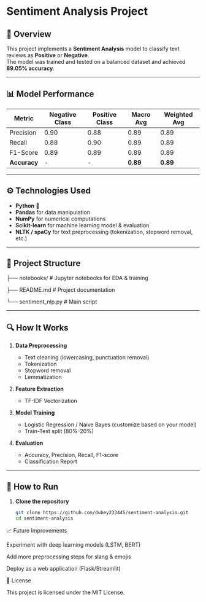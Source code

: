 # Sentiment Analysis Project

## 📌 Overview
This project implements a **Sentiment Analysis** model to classify text reviews as **Positive** or **Negative**.  
The model was trained and tested on a balanced dataset and achieved **89.05% accuracy**.

---

## 📊 Model Performance
| Metric           | Negative Class | Positive Class | Macro Avg | Weighted Avg |
|------------------|---------------|---------------|-----------|--------------|
| Precision        | 0.90          | 0.88          | 0.89      | 0.89         |
| Recall           | 0.88          | 0.90          | 0.89      | 0.89         |
| F1-Score         | 0.89          | 0.89          | 0.89      | 0.89         |
| **Accuracy**     | -             | -             | **0.89**  | **0.89**     |

---

## ⚙️ Technologies Used
- **Python** 🐍
- **Pandas** for data manipulation
- **NumPy** for numerical computations
- **Scikit-learn** for machine learning model & evaluation
- **NLTK / spaCy** for text preprocessing (tokenization, stopword removal, etc.)

---

## 📂 Project Structure
├── notebooks/ # Jupyter notebooks for EDA & training

├── README.md # Project documentation

└── sentiment_nlp.py # Main script


---

## 🔍 How It Works
1. **Data Preprocessing**
   - Text cleaning (lowercasing, punctuation removal)
   - Tokenization
   - Stopword removal
   - Lemmatization

2. **Feature Extraction**
   - TF-IDF Vectorization

3. **Model Training**
   - Logistic Regression / Naive Bayes (customize based on your model)
   - Train-Test split (80%-20%)

4. **Evaluation**
   - Accuracy, Precision, Recall, F1-score
   - Classification Report

---

## 🚀 How to Run
1. **Clone the repository**
   ```bash
   git clone https://github.com/dubey233445/sentiment-analysis.git
   cd sentiment-analysis
📈 Future Improvements

Experiment with deep learning models (LSTM, BERT)

Add more preprocessing steps for slang & emojis

Deploy as a web application (Flask/Streamlit)

📜 License

This project is licensed under the MIT License.


